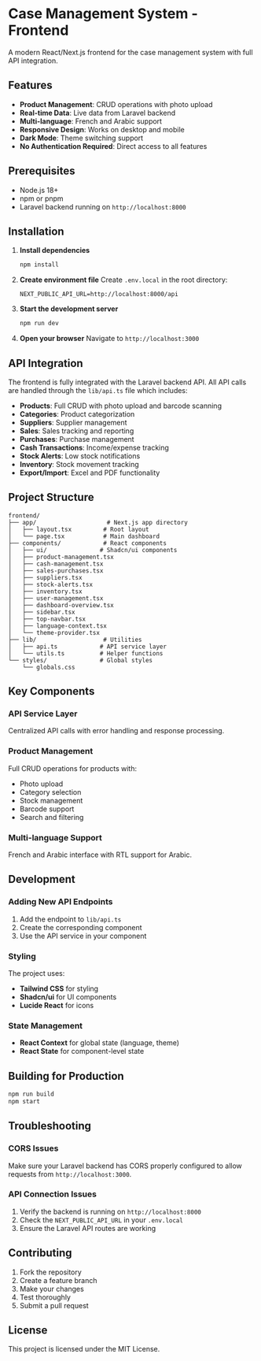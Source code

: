 # Case Management System - Frontend

A modern React/Next.js frontend for the case management system with full API integration.

## Features

- **Product Management**: CRUD operations with photo upload
- **Real-time Data**: Live data from Laravel backend
- **Multi-language**: French and Arabic support
- **Responsive Design**: Works on desktop and mobile
- **Dark Mode**: Theme switching support
- **No Authentication Required**: Direct access to all features

## Prerequisites

- Node.js 18+ 
- npm or pnpm
- Laravel backend running on `http://localhost:8000`

## Installation

1. **Install dependencies**
   ```bash
   npm install
   ```

2. **Create environment file**
   Create `.env.local` in the root directory:
   ```env
   NEXT_PUBLIC_API_URL=http://localhost:8000/api
   ```

3. **Start the development server**
   ```bash
   npm run dev
   ```

4. **Open your browser**
   Navigate to `http://localhost:3000`

## API Integration

The frontend is fully integrated with the Laravel backend API. All API calls are handled through the `lib/api.ts` file which includes:

- **Products**: Full CRUD with photo upload and barcode scanning
- **Categories**: Product categorization
- **Suppliers**: Supplier management
- **Sales**: Sales tracking and reporting
- **Purchases**: Purchase management
- **Cash Transactions**: Income/expense tracking
- **Stock Alerts**: Low stock notifications
- **Inventory**: Stock movement tracking
- **Export/Import**: Excel and PDF functionality

## Project Structure

```
frontend/
├── app/                    # Next.js app directory
│   ├── layout.tsx         # Root layout
│   └── page.tsx           # Main dashboard
├── components/            # React components
│   ├── ui/               # Shadcn/ui components
│   ├── product-management.tsx
│   ├── cash-management.tsx
│   ├── sales-purchases.tsx
│   ├── suppliers.tsx
│   ├── stock-alerts.tsx
│   ├── inventory.tsx
│   ├── user-management.tsx
│   ├── dashboard-overview.tsx
│   ├── sidebar.tsx
│   ├── top-navbar.tsx
│   ├── language-context.tsx
│   └── theme-provider.tsx
├── lib/                   # Utilities
│   ├── api.ts            # API service layer
│   └── utils.ts          # Helper functions
└── styles/               # Global styles
    └── globals.css
```

## Key Components

### API Service Layer
Centralized API calls with error handling and response processing.

### Product Management
Full CRUD operations for products with:
- Photo upload
- Category selection
- Stock management
- Barcode support
- Search and filtering

### Multi-language Support
French and Arabic interface with RTL support for Arabic.

## Development

### Adding New API Endpoints

1. Add the endpoint to `lib/api.ts`
2. Create the corresponding component
3. Use the API service in your component

### Styling

The project uses:
- **Tailwind CSS** for styling
- **Shadcn/ui** for UI components
- **Lucide React** for icons

### State Management

- **React Context** for global state (language, theme)
- **React State** for component-level state

## Building for Production

```bash
npm run build
npm start
```

## Troubleshooting

### CORS Issues
Make sure your Laravel backend has CORS properly configured to allow requests from `http://localhost:3000`.

### API Connection Issues
1. Verify the backend is running on `http://localhost:8000`
2. Check the `NEXT_PUBLIC_API_URL` in your `.env.local`
3. Ensure the Laravel API routes are working

## Contributing

1. Fork the repository
2. Create a feature branch
3. Make your changes
4. Test thoroughly
5. Submit a pull request

## License

This project is licensed under the MIT License. 